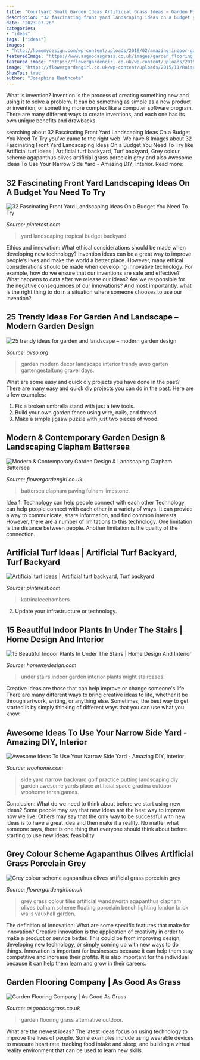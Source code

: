 ```yaml
---
title: "Courtyard Small Garden Ideas Artificial Grass Ideas ~ Garden Flooring Company"
description: "32 fascinating front yard landscaping ideas on a budget you need to try"
date: "2023-07-26"
categories:
- "ideas"
tags: ["ideas"]
images:
- "http://homemydesign.com/wp-content/uploads/2018/02/amazing-indoor-garden-under-staircases.jpg"
featuredImage: "https://www.asgoodasgrass.co.uk/images/garden_flooring.jpg"
featured_image: "https://flowergardengirl.co.uk/wp-content/uploads/2015/03/small-garden-design-hardwood-floating-bench-artificial-grass-outside-fireplace-BBQ-limestone-cream-paving-landscaping-clapham-chelsea-fulham-balham-battersea-dulwich-london.jpg"
image: "https://flowergardengirl.co.uk/wp-content/uploads/2015/11/Raised-beds-grey-colour-scheme-agapanthus-olives-artificial-grass-porcelain-grey-tiles-yellow-stock-brick-walls-grey-Floating-bench-Balham-Clapham-Wandsworth-721x1024.jpg"
ShowToc: true
author: "Josephine Heathcote"
---
```



What is invention?
Invention is the process of creating something new and using it to solve a problem. It can be something as simple as a new product or invention, or something more complex like a computer software program. There are many different ways to create inventions, and each one has its own unique benefits and drawbacks.

	

		
searching about 32 Fascinating Front Yard Landscaping Ideas On a Budget You Need To Try you've came to the right web. We have 8 Images about 32 Fascinating Front Yard Landscaping Ideas On a Budget You Need To Try like Artificial turf ideas | Artificial turf backyard, Turf backyard, Grey colour scheme agapanthus olives artificial grass porcelain grey and also Awesome Ideas To Use Your Narrow Side Yard - Amazing DIY, Interior. Read more:
		
    
## 32 Fascinating Front Yard Landscaping Ideas On A Budget You Need To Try

<img loading=lazy src="https://i.pinimg.com/736x/33/ff/9d/33ff9db7651db1a19439dbae1255981f.jpg" onerror="this.onerror=null;this.src='https://tse3.mm.bing.net/th?id=OIP.Dp_y5vgdB40A3vPdLpOuRAHaJ3&amp;pid=15.1';" alt="32 Fascinating Front Yard Landscaping Ideas On a Budget You Need To Try">

_Source: pinterest.com_

>yard landscaping tropical budget backyard. 

	

Ethics and innovation: What ethical considerations should be made when developing new technology?
Invention ideas can be a great way to improve people’s lives and make the world a better place. However, many ethical considerations should be made when developing innovative technology. For example, how do we ensure that our inventions are safe and effective? What happens to data after we release our ideas? Are we responsible for the negative consequences of our innovations? And most importantly, what is the right thing to do in a situation where someone chooses to use our invention?

    
## 25 Trendy Ideas For Garden And Landscape – Modern Garden Design

<img loading=lazy src="http://www.avso.org/wp-content/uploads/files/9/8/5/25-trendy-ideas-for-garden-and-landscape-modern-garden-design-12-985.jpg" onerror="this.onerror=null;this.src='https://tse1.mm.bing.net/th?id=OIP.0lhPYSelw8ca63hxsNxl4AHaLG&amp;pid=15.1';" alt="25 trendy ideas for garden and landscape – modern garden design">

_Source: avso.org_

>garden modern decor landscape interior trendy avso garten gartengestaltung gravel days. 

	

What are some easy and quick diy projects you have done in the past?
There are many easy and quick diy projects you can do in the past. Here are a few examples:
1. Fix a broken umbrella stand with just a few tools.
2. Build your own garden fence using wire, nails, and thread.
3. Make a simple jigsaw puzzle with just two pieces of wood.

    
## Modern &amp; Contemporary Garden Design &amp; Landscaping Clapham Battersea

<img loading=lazy src="https://flowergardengirl.co.uk/wp-content/uploads/2015/03/small-garden-design-hardwood-floating-bench-artificial-grass-outside-fireplace-BBQ-limestone-cream-paving-landscaping-clapham-chelsea-fulham-balham-battersea-dulwich-london.jpg" onerror="this.onerror=null;this.src='https://tse1.mm.bing.net/th?id=OIP.Zt16H1hXkh-HcnOoKzCPdAHaEJ&amp;pid=15.1';" alt="Modern &amp; Contemporary Garden Design &amp; Landscaping Clapham Battersea">

_Source: flowergardengirl.co.uk_

>battersea clapham paving fulham limestone. 

	

Idea 1: Technology can help people connect with each other
Technology can help people connect with each other in a variety of ways. It can provide a way to communicate, share information, and find common interests. However, there are a number of limitations to this technology. One limitation is the distance between people. Another limitation is the quality of the connection.

    
## Artificial Turf Ideas | Artificial Turf Backyard, Turf Backyard

<img loading=lazy src="https://i.pinimg.com/736x/d9/d7/f5/d9d7f5eaebd21db43fe81770c49ca7c2.jpg" onerror="this.onerror=null;this.src='https://tse1.mm.bing.net/th?id=OIP.XxVQX512RVisaVp51TBmQgHaHa&amp;pid=15.1';" alt="Artificial turf ideas | Artificial turf backyard, Turf backyard">

_Source: pinterest.com_

>katrinaleechambers. 

	

2. Update your infrastructure or technology.

    
## 15 Beautiful Indoor Plants In Under The Stairs | Home Design And Interior

<img loading=lazy src="http://homemydesign.com/wp-content/uploads/2018/02/amazing-indoor-garden-under-staircases.jpg" onerror="this.onerror=null;this.src='https://tse4.mm.bing.net/th?id=OIP.HUK4EYpN_KFPEXeOCxU5NgHaLG&amp;pid=15.1';" alt="15 Beautiful Indoor Plants In Under The Stairs | Home Design And Interior">

_Source: homemydesign.com_

>under stairs indoor garden interior plants might staircases. 

	

Creative ideas are those that can help improve or change someone's life. There are many different ways to bring creative ideas to life, whether it be through artwork, writing, or anything else. Sometimes, the best way to get started is by simply thinking of different ways that you can use what you know.

    
## Awesome Ideas To Use Your Narrow Side Yard - Amazing DIY, Interior

<img loading=lazy src="http://www.woohome.com/wp-content/uploads/2016/06/how-to-use-a-narrow-side-yard-woohome-8_3.jpg" onerror="this.onerror=null;this.src='https://tse1.mm.bing.net/th?id=OIP.khK-bgkTEgClfzusgW2JqAHaRH&amp;pid=15.1';" alt="Awesome Ideas To Use Your Narrow Side Yard - Amazing DIY, Interior">

_Source: woohome.com_

>side yard narrow backyard golf practice putting landscaping diy garden awesome yards place artificial space gradina outdoor woohome teren games. 

	

Conclusion: What do we need to think about before we start using new ideas?
Some people may say that new ideas are the best way to improve how we live. Others may say that the only way to be successful with new ideas is to have a great idea and then make it a reality. No matter what someone says, there is one thing that everyone should think about before starting to use new ideas: feasibility.

    
## Grey Colour Scheme Agapanthus Olives Artificial Grass Porcelain Grey

<img loading=lazy src="https://flowergardengirl.co.uk/wp-content/uploads/2015/11/Raised-beds-grey-colour-scheme-agapanthus-olives-artificial-grass-porcelain-grey-tiles-yellow-stock-brick-walls-grey-Floating-bench-Balham-Clapham-Wandsworth-721x1024.jpg" onerror="this.onerror=null;this.src='https://tse2.mm.bing.net/th?id=OIP.xrEtvc-FuYDE4rguU_prZgHaKh&amp;pid=15.1';" alt="Grey colour scheme agapanthus olives artificial grass porcelain grey">

_Source: flowergardengirl.co.uk_

>grey grass colour tiles artificial wandsworth agapanthus clapham olives balham scheme floating porcelain bench lighting london brick walls vauxhall garden. 

	

The definition of innovation: What are some specific features that make for innovation?
Creative innovation is the application of creativity in order to make a product or service better. This could be from improving design, developing new technology, or simply coming up with new ways to do things. Innovation is important for businesses because it can help them stay competitive and increase their profits. It is also important for the individual because it can help them learn and grow in their careers.

    
## Garden Flooring Company | As Good As Grass

<img loading=lazy src="https://www.asgoodasgrass.co.uk/images/garden_flooring.jpg" onerror="this.onerror=null;this.src='https://tse4.mm.bing.net/th?id=OIP.utBCfBk_TD-03eUmrSkJVwHaDn&amp;pid=15.1';" alt="Garden Flooring Company | As Good As Grass">

_Source: asgoodasgrass.co.uk_

>garden flooring grass alternative outdoor. 

	

What are the newest ideas?
The latest ideas focus on using technology to improve the lives of people. Some examples include using wearable devices to measure heart rate, tracking food intake and sleep, and building a virtual reality environment that can be used to learn new skills.

